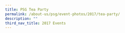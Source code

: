 ```yaml
---
title: PSG Tea Party
permalink: /about-us/psg/event-photos/2017/tea-party/
description: ""
third_nav_title: 2017 Events
---
```

